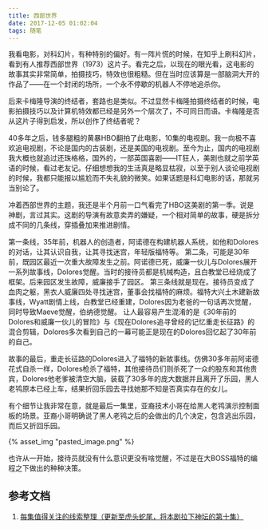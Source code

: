 ```yaml
---
title: 西部世界
date: 2017-12-05 01:02:04
tags: 随笔
---
```


我看电影，对科幻片，有种特别的偏好。有一阵片慌的时候，在知乎上刷科幻片，看到有人推荐西部世界（1973）这片子。看完之后，以现在的眼光看，这电影的故事其实非常简单，拍摄技巧，特效也很粗糙。但在当时应该算是一部脑洞大开的作品了——在一个封闭的场所，一个永不停歇的机器人不停地追杀你。

后来卡梅隆导演的终结者，套路也是类似。不过显然卡梅隆拍摄终结者的时候，电影拍摄技巧以及计算机特效都已经是另外一个层次了，不可同日而语。卡梅隆是否从这片子得到启发，所以创作了终结者呢？

40多年之后，钱多腿粗的黄暴HBO翻拍了此电影，10集的电视剧。我一向极不喜欢追电视剧，不论是国内的古装剧，还是美国的电视剧。至今为止，国内的电视剧我大概也就追过还珠格格，国外的，一部英国喜剧——IT狂人，美剧也就之前学英语的时候，看过老友记。仔细想想我的生活真是略显枯寂，以至于别人谈论电视剧的时候，我都只能报以尴尬而不失礼貌的微笑。如果话题是科幻电影的话，那就另当别论了。

冲着西部世界的主题，我还是半个月前一口气看完了HBO这美剧的第一季。说是神剧，言过其实。这剧的导演有故意卖弄的嫌疑，一个相对简单的故事，硬是拆分成不同的几条线，穿插叠加来推进剧情。

第一条线，35年前，机器人的创造者，阿诺德在构建机器人系统，如他和Dolores的对话，让其认识自我，让其寻找迷宫，年轻版福特等。
第二条，可能是30年前，既园区最近一次重大故障发生之前。阿诺德已死，威廉一伙儿与Dolores展开一系列故事线，Dolores觉醒。当时的接待员都是机械构造，且白教堂已经烧成了框架。后来园区发生故障，威廉接手了园区。
第三条线就是现在。接待员变成了血肉之躯，黑衣人威廉四处寻找迷宫，董事会找福特的麻烦。福特大兴土木建新故事线，Wyatt剧情上线，白教堂已经重建，Dolores因为老爸的一句话再次觉醒，同时导致Maeve觉醒，伯纳德觉醒。
让人最容易产生混淆的是《30年前的Dolores和威廉一伙儿的冒险》与《现在Dolores追寻曾经的记忆重走长征路》的混合剪辑，Dolores多次看到自己的一幕可能正是现在的Dolores回忆起了30年前的自己。

故事的最后，重走长征路的Dolores进入了福特的新故事线。仿佛30多年前阿诺德花式自杀一样，Dolores枪杀了福特，其他接待员们则杀死了一众的股东和其他贵宾，Dolores他老爹被清空大脑，装载了30多年的庞大数据并且离开了乐园，黑人老鸨原本已经上车，结果折回乐园去寻找她那不知是否真实存在的女儿。

有个细节让我非常在意，就是最后一集里，亚裔技术小哥在给黑人老鸨演示控制面板的场景。亚裔小哥明确说了黑人老鸨之后的会做出的几个决定，包含逃出乐园，而后又折回乐园。

{% asset_img "pasted_image.png" %}

也许从一开始，接待员就没有什么意识更没有啥觉醒，不过是在大BOSS福特的编程之下做出的种种决策。

参考文档
----


1. [每集值得关注的线索整理（更新至虎头蛇尾，将本剧拉下神坛的第十集）](https://movie.douban.com/review/8134744/)
